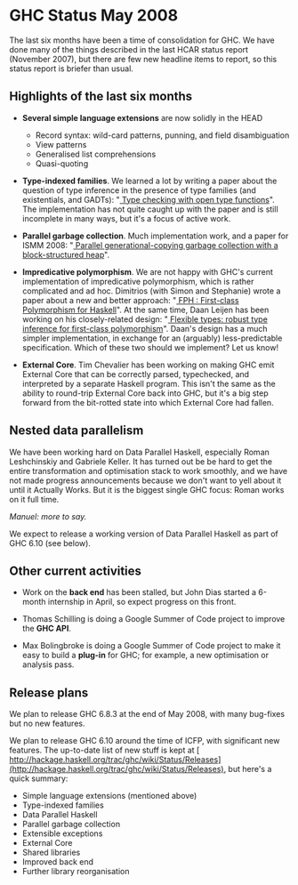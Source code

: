# GHC Status May 2008



The last six months have been a time of consolidation for GHC.  We have done many of the things described in the last HCAR status report (November 2007), but there are few new headline items to report, so this status report is briefer than usual. 


## Highlights of the last six months


- **Several simple language extensions** are now solidly in the HEAD

  - Record syntax: wild-card patterns, punning, and field disambiguation
  - View patterns
  - Generalised list comprehensions
  - Quasi-quoting

- **Type-indexed families**.  We learned a lot by writing a paper about the question of type inference in the presence of type families (and existentials, and GADTs): "[
  Type checking with open type functions](http://research.microsoft.com/%7Esimonpj/papers/assoc-types)".  The implementation has not quite caught up with the paper and is still incomplete in many ways, but it's a focus of active work.  

- **Parallel garbage collection**. Much implementation work, and a paper for ISMM 2008: "[
  Parallel generational-copying garbage collection with a block-structured heap](http://research.microsoft.com/%7Esimonpj/papers/parallel-gc/index.htm)". 

- **Impredicative polymorphism**.  We are not happy with GHC's current implementation of impredicative polymorphism, which is rather complicated and ad hoc.  Dimitrios (with Simon and Stephanie) wrote a paper about a new and better approach: "[
  FPH : First-class Polymorphism for Haskell](http://research.microsoft.com/%7Esimonpj/papers/boxy)".  At the same time, Daan Leijen has been working on his closely-related design: "[
  Flexible types: robust type inference for first-class polymorphism](http://research.microsoft.com/users/daan/pubs.html)".  Daan's design has a much simpler implementation, in exchange for an (arguably) less-predictable specification.  Which of these two should we implement?  Let us know!

- **External Core**.  Tim Chevalier has been working on making GHC emit External Core that can be correctly parsed, typechecked, and interpreted by a separate Haskell program.  This isn't the same as the ability to round-trip External Core back into GHC, but it's a big step forward from the bit-rotted state into which External Core had fallen.

## Nested data parallelism



We have been working hard on Data Parallel Haskell, especially Roman Leshchinskiy and Gabriele Keller.  It has turned out be be hard to get the entire transformation and optimisation stack to work smoothly, and we have not made progress announcements because we don't want to yell about it until it Actually Works.  But it is the biggest single GHC focus: Roman works on it full time.



*Manuel: more to say.*



We expect to release a working version of Data Parallel Haskell as part of GHC 6.10 (see below).


## Other current activities


- Work on the **back end** has been stalled, but John Dias started a 6-month internship in April, so expect progress on this front.

- Thomas Schilling is doing a Google Summer of Code project to improve the **GHC API**.


 


- Max Bolingbroke is doing a Google Summer of Code project to make it easy to build a **plug-in** for GHC; for example, a new optimisation or analysis pass.

## Release plans



We plan to release GHC 6.8.3 at the end of May 2008, with many bug-fixes but no new features.



We plan to release GHC 6.10 around the time of ICFP, with significant new features.  The up-to-date list of new stuff is kept at [
http://hackage.haskell.org/trac/ghc/wiki/Status/Releases](http://hackage.haskell.org/trac/ghc/wiki/Status/Releases), but here's a quick summary:


- Simple language extensions (mentioned above)
- Type-indexed families
- Data Parallel Haskell
- Parallel garbage collection
- Extensible exceptions
- External Core
- Shared libraries
- Improved back end
- Further library reorganisation
